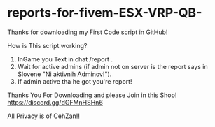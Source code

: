 # reports-for-fivem-ESX-VRP-QB-
Thanks for downloading my First Code script in GitHub!

How is This script working?
1. InGame you Text in chat /report <reason>.
2. Wait for active admins (if admin not on server is the report says in Slovene "Ni aktivnih Adminov!").
3. If admin active tha he got you're report!

Thanks You For Downloading and please Join in this Shop!
https://discord.gg/dGFMnHSHn6

All Privacy is of CehZan!!

